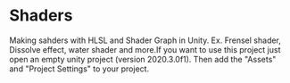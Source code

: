 # Shaders
Making sahders with HLSL and Shader Graph in Unity. Ex. Frensel shader, Dissolve effect, water shader and more.If you want to use this project just open an empty unity project (version 2020.3.0f1). Then add the "Assets" and "Project Settings" to your project.
